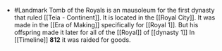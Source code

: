 - #Landmark
Tomb of the Royals is an mausoleum for the first dynasty that ruled [[Teia - Continent]]. It is located in the [[Royal City]].
It was made in the [[Era of Making]] specifically for [[Royal 1]]. But his offspring made it later for all of the [[Royal]] of [[dynasty 1]]
In [[Timeline]] **812** it was raided for goods.
